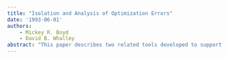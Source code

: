 ```yaml
---
title: "Isolation and Analysis of Optimization Errors"
date: '1993-06-01'
authors: 
    - Mickey R. Boyd
    - David B. Whalley
abstract: "This paper describes two related tools developed to support the isolation and analysts of optimization errors in the vpo optimizer. Both tools rely on vpo identifying sequences of changes, referred to as transformations. that result in semantically equivalent (and usually improved) code. One tool determines the first transfer. motion that causes incorrect output of the execution of the compiled program. This tool not only automatically isolates the illegal transformation, but also identifies the location and instant the transformation is performed in vpo. To assist in the analysis of an optimization error, a graphical optimization viewer was also implemented that can display the state of the generated instructions before and after each transformation performed by vpo. Unique features of the optimization viewer include reverse viewing (or undoing) of transformations and the ability to stop at breakpoints associated with the generated instructions. Both tools are useful independently. Together these tools form a powerful environment for facilitating the retargeting of vpo to a new machine and supporting experimentation with new optimizations. In addition, the optimization viewercan be used as a teaching aid in compiler classes."
---
```


